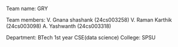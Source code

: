 Team name: GRY

Team members:
V. Gnana shashank (24cs003258)
V. Raman Karthik (24cs003098) 
A. Yashwanth (24cs003318)

Department:
BTech 1st year CSE(data science)
College: SPSU
